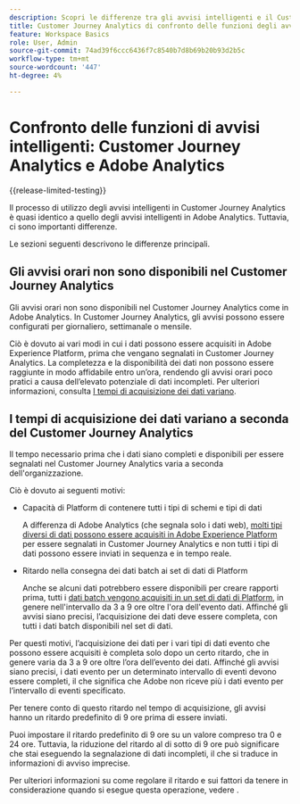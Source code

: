 ```yaml
---
description: Scopri le differenze tra gli avvisi intelligenti e il Customer Journey Analytics di Adobe Analytics
title: Customer Journey Analytics di confronto delle funzioni degli avvisi intelligenti e Adobe Analytics
feature: Workspace Basics
role: User, Admin
source-git-commit: 74ad39f6ccc6436f7c8540b7d8b69b20b93d2b5c
workflow-type: tm+mt
source-wordcount: '447'
ht-degree: 4%

---
```


# Confronto delle funzioni di avvisi intelligenti: Customer Journey Analytics e Adobe Analytics

{{release-limited-testing}}

Il processo di utilizzo degli avvisi intelligenti in Customer Journey Analytics è quasi identico a quello degli avvisi intelligenti in Adobe Analytics. Tuttavia, ci sono importanti differenze.

Le sezioni seguenti descrivono le differenze principali.

## Gli avvisi orari non sono disponibili nel Customer Journey Analytics

Gli avvisi orari non sono disponibili nel Customer Journey Analytics come in Adobe Analytics. In Customer Journey Analytics, gli avvisi possono essere configurati per giornaliero, settimanale o mensile.

Ciò è dovuto ai vari modi in cui i dati possono essere acquisiti in Adobe Experience Platform, prima che vengano segnalati in Customer Journey Analytics. La completezza e la disponibilità dei dati non possono essere raggiunte in modo affidabile entro un’ora, rendendo gli avvisi orari poco pratici a causa dell’elevato potenziale di dati incompleti. Per ulteriori informazioni, consulta [I tempi di acquisizione dei dati variano](#data-ingestion-times-vary-in-customer-journey-analytics).

## I tempi di acquisizione dei dati variano a seconda del Customer Journey Analytics

Il tempo necessario prima che i dati siano completi e disponibili per essere segnalati nel Customer Journey Analytics varia a seconda dell&#39;organizzazione.

Ciò è dovuto ai seguenti motivi:

* Capacità di Platform di contenere tutti i tipi di schemi e tipi di dati

  A differenza di Adobe Analytics (che segnala solo i dati web), [molti tipi diversi di dati possono essere acquisiti in Adobe Experience Platform](/help/data-ingestion/data-ingestion.md) per essere segnalati in Customer Journey Analytics e non tutti i tipi di dati possono essere inviati in sequenza e in tempo reale.

* Ritardo nella consegna dei dati batch ai set di dati di Platform

  Anche se alcuni dati potrebbero essere disponibili per creare rapporti prima, tutti i [dati batch vengono acquisiti in un set di dati di Platform](/help/data-ingestion/data-ingestion.md#ingest-and-use-batch-data.), in genere nell&#39;intervallo da 3 a 9 ore oltre l&#39;ora dell&#39;evento dati. Affinché gli avvisi siano precisi, l’acquisizione dei dati deve essere completa, con tutti i dati batch disponibili nel set di dati. <!--3 to 9 hours is a sweet spot, what we are suggesting.  -->

Per questi motivi, l’acquisizione dei dati per i vari tipi di dati evento che possono essere acquisiti è completa solo dopo un certo ritardo, che in genere varia da 3 a 9 ore oltre l’ora dell’evento dei dati. Affinché gli avvisi siano precisi, i dati evento per un determinato intervallo di eventi devono essere completi, il che significa che Adobe non riceve più i dati evento per l’intervallo di eventi specificato.

Per tenere conto di questo ritardo nel tempo di acquisizione, gli avvisi hanno un ritardo predefinito di 9 ore prima di essere inviati.

Puoi impostare il ritardo predefinito di 9 ore su un valore compreso tra 0 e 24 ore. Tuttavia, la riduzione del ritardo al di sotto di 9 ore può significare che stai eseguendo la segnalazione di dati incompleti, il che si traduce in informazioni di avviso imprecise.

Per ulteriori informazioni su come regolare il ritardo e sui fattori da tenere in considerazione quando si esegue questa operazione, vedere <!--add link -->.

<!-- Starting with "However," the rest of this information should probably go into the actual documentation where we document the option to adjust the delay. -->





